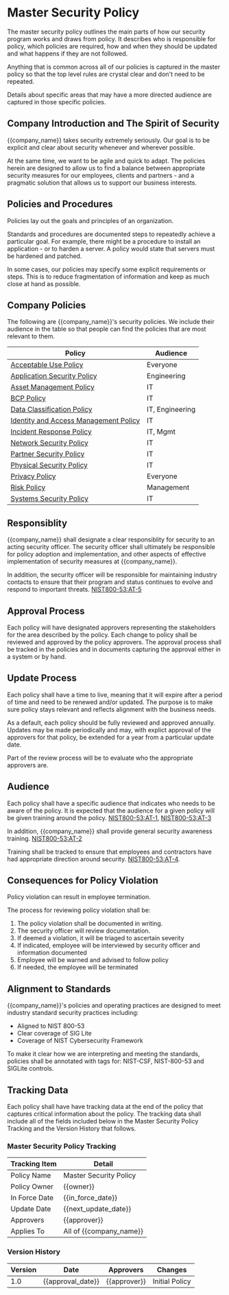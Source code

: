 # Master Security Policy

The master security policy outlines the main parts of how our security program works and draws from policy.  It describes who is responsible for policy, which policies are required, how and when they should be updated and what happens if they are not followed.

Anything that is common across all of our policies is captured in the master policy so that the top level rules are crystal clear and don't need to be repeated.

Details about specific areas that may have a more directed audience are captured in those specific policies.

## Company Introduction and The Spirit of Security

{{company_name}} takes security extremely seriously.  Our goal is to be explicit and clear about security whenever and wherever possible.

At the same time, we want to be agile and quick to adapt.  The policies herein are designed to allow us to find a balance between appropriate security measures for our employees, clients and partners - and a pragmatic solution that allows us to support our business interests.

## Policies and Procedures

Policies lay out the goals and principles of an organization.

Standards and procedures are documented steps to repeatedly achieve a particular goal.  For example, there might be a procedure to install an application - or to harden a server.  A policy would state that servers must be hardened and patched.

In some cases, our policies may specify some explicit requirements or steps.  This is to reduce fragmentation of information and keep as much close at hand as possible.

## Company Policies

The following are {{company_name}}'s security policies.  We include their audience in the table so that people can find the policies that are most relevant to them.

| Policy | Audience |
|--------|----------|
| [Acceptable Use Policy](policies/Acceptable_Use_Policy.md) | Everyone |
| [Application Security Policy](policies/Application_Security_Policy.md) | Engineering |
| [Asset Management Policy](policies/Asset_Management_Policy.md) | IT |
| [BCP Policy](policies/BCP_Policy.md) | IT |
| [Data Classification Policy](policies/Data_Classification_Policy.md) | IT, Engineering |
| [Identity and Access Management Policy](policies/IAM_Policy.md) | IT |
| [Incident Response Policy](policies/Incident_Response_Policy.md) | IT, Mgmt |
| [Network Security Policy](policies/Network_Security_Policy.md) | IT |
| [Partner Security Policy](policies/Partner_Security_Policy.md) | IT |
| [Physical Security Policy](policies/Physical_Security_Policy.md) | IT |
| [Privacy Policy](policies/Privacy_Policy.md) | Everyone |
| [Risk Policy](policies/Risk_Policy.md) | Management |
| [Systems Security Policy](policies/Systems_Security_Policy.md) | IT |

## Responsiblity

{{company_name}} shall designate a clear responsiblity for security to an acting security officer.  The security officer shall ultimately be responsible for policy adoption and implementation, and other aspects of effective implementation of security measures at {{company_name}}.

In addition, the security officer will be responsible for maintaining industry contacts to ensure that their program and status continues to evolve and respond to important threats. [NIST800-53:AT-5](https://nvd.nist.gov/800-53/Rev4/control/AT-5)

## Approval Process

Each policy will have designated approvers representing the stakeholders for the area described by the policy.  Each change to policy shall be reviewed and approved by the policy approvers.  The approval process shall be tracked in the policies and in documents capturing the approval either in a system or by hand.

## Update Process

Each policy shall have a time to live, meaning that it will expire after a period of time and need to be renewed and/or updated.  The purpose is to make sure policy stays relevant and reflects alignment with the business needs.

As a default, each policy should be fully reviewed and approved annually.  Updates may be made periodically and may, with explict approval of the approvers for that policy, be extended for a year from a particular update date.

Part of the review process will be to evaluate who the appropriate approvers are.

## Audience

Each policy shall have a specific audience that indicates who needs to be aware of the policy.  It is expected that the audience for a given policy will be given training around the policy.  [NIST800-53:AT-1](https://nvd.nist.gov/800-53/Rev4/control/AT-1), [NIST800-53:AT-3](https://nvd.nist.gov/800-53/Rev4/control/AT-3)

In addition, {{company_name}} shall provide general security awareness training. [NIST800-53:AT-2](https://nvd.nist.gov/800-53/Rev4/control/AT-2)

Training shall be tracked to ensure that employees and contractors have had appropriate direction around security.  [NIST800-53:AT-4](https://nvd.nist.gov/800-53/Rev4/control/AT-4).  

## Consequences for Policy Violation

Policy violation can result in employee termination.

The process for reviewing policy violation shall be:

1. The policy violation shall be documented in writing.
1. The security officer will review documentation.
1. If deemed a violation, it will be triaged to ascertain severity
1. If indicated, employee will be interviewed by security officer and information documented
1. Employee will be warned and advised to follow policy
1. If needed, the employee will be terminated

## Alignment to Standards

{{company_name}}'s policies and operating practices are designed to meet industry standard security practices including:

* Aligned to NIST 800-53
* Clear coverage of SIG Lite
* Coverage of NIST Cybersecurity Framework

To make it clear how we are interpreting and meeting the standards, policies shall be annotated with tags for:  NIST-CSF, NIST-800-53 and SIGLite controls.

## Tracking Data

Each policy shall have have tracking data at the end of the policy that captures critical information about the policy.  The tracking data shall include all of the fields included below in the Master Security Policy Tracking and the Version History that follows.

### Master Security Policy Tracking

| Tracking Item   | Detail |
|-----------------|--------|
| Policy Name     | Master Security Policy |
| Policy Owner    | {{owner}}  |
| In Force Date   | {{in_force_date}} |
| Update Date     | {{next_update_date}} |
| Approvers       | {{approver}} |
| Applies To      | All of {{company_name}} |

### Version History

| Version | Date | Approvers | Changes |
|--|--|--|--|
| 1.0 | {{approval_date}} | {{approver}} | Initial Policy |
